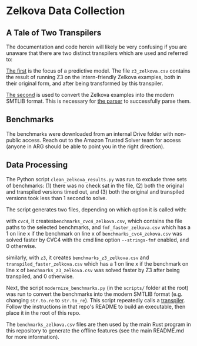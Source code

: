 # Zelkova Data Collection

## A Tale of Two Transpilers

The documentation and code herein will likely be very confusing if you are unaware that there are two distinct transpilers
which are used and referred to:

[The first](https://code.amazon.com/packages/ArgAtsA4) is the focus of a predictive model. The file ``z3_zelkova.csv`` contains
the result of running Z3 on the intern-friendly Zelkova examples, both in their original form, and after being transformed by
this transpiler.

[The second](https://code.amazon.com/packages/ArgAtsConvertSMTLIB) is used to convert the Zelkova examples into the modern
SMTLIB format. This is necessary for [the parser](https://code.amazon.com/packages/ArgAtsMaxSmt) to successfully parse them.


## Benchmarks

The benchmarks were downloaded from an internal Drive folder with non-public access. Reach out to the Amazon Trusted Solver team for access (anyone in ARG should be able to point you in the right direction).


## Data Processing

The Python script ``clean_zelkova_results.py`` was run to exclude three sets of benchmarks: (1) there was no check sat in the file, (2) both the original and transpiled versions timed out, and (3) both the original and transpiled versions took less than 1 second to solve.

The script generates two files, depending on which option it is called with:

with ``cvc4``, it creates``benchmarks_cvc4_zelkova.csv``, which contains the file paths to the selected benchmarks, and ``fmf_faster_zelkova.csv`` which has a 1 on line x if the benchmark on line x of ``benchmarks_cvc4_zekova.csv`` was solved faster by CVC4 with the cmd line option ``--strings-fmf`` enabled, and 0 otherwise.

similarly, with ``z3``, it creates ``benchmarks_z3_zelkova.csv`` and ``transpiled_faster_zelkova.csv`` which has a 1 on line x if the benchmark on line x of ``benchmarks_z3_zelkova.csv`` was solved faster by Z3 after being transpiled, and 0 otherwise.

Next, the script ``modernize_benchmarks.py`` (in the ``scripts/`` folder at the root) was run to convert the benchmarks into the modern SMTLIB format (e.g. changing ``str.to.re`` to ``str.to_re``). This script repeatedly calls a [transpiler](https://code.amazon.com/packages/ArgAtsConvertSMTLIB). Follow the instructions in that repo's README to build an executable, then place it in the root of this repo.

The ``benchmarks_zelkova.csv`` files are then used by the main Rust program in this repository to generate the offline features (see the main README.md for more information).

